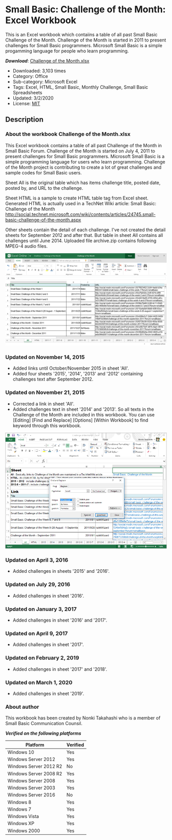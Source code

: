 # Small Basic: Challenge of the Month: Excel Workbook
This is an Excel workbook which contaiins a table of all past Small Basic Challenge of the Month. Challenge of the Month is started in 2011 to present challenges for Small Basic programmers. Microsoft Small Basic is a simple progamming language for people who learn programming.

***Download***: [Challenge of the Month.xlsx](https://github.com/nonkit/SBResources/raw/master/challenge/Challenge%20of%20the%20Month.xlsx)

- Downloaded: 3,103 times
- Category: Office
- Sub-category: Microsoft Excel
- Tags: Excel, HTML, Small Basic, Monthly Challenge, Small Basic Spreadsheets
- Updated: 3/2/2020
- License: [MIT](/LICENSE)

## Description
### About the workbook Challenge of the Month.xlsx

This Excel workbook contains a table of all past Challenge of the Month in Small Basic Forum.  Challenge of the Month is started on July 4, 2011 to present challenges for Small Basic programmers.  Microsoft Small Basic is a simple programming language for users who learn programming.  Challenge of the Month project is contributing to create a lot of great challenges and sample codes for Small Basic users.

Sheet All is the original table which has items challenge title, posted date, posted by, and URL to the challenge.

Sheet HTML is a sample to create HTML table tag from Excel sheet.  Generated HTML is actually used in a TechNet Wiki article:
Small Basic: Challenge of the Month
http://social.technet.microsoft.com/wiki/contents/articles/24745.small-basic-challenge-of-the-month.aspx

Other sheets contain the detail of each challenge.  I've not created the detail sheets for September 2012 and after that.  But table in sheet All contains all challenges until June 2014.
Uploaded file archive.zip contains following MPEG-4 audio files.

![Challenge of the Month.xlsx](ChallengeOfTheMonth.png)

### Updated on November 14, 2015

- Added links until October/November 2015 in sheet 'All'.
- Added four sheets '2015', '2014', '2013' and '2012' containing challenges text after September 2012.

### Updated on November 21, 2015

- Corrected a link in sheet 'All'.
- Added challenges text in sheet '2014' and '2013'.  So all texts in the Challenge of the Month are included in this workbook.  You can use \[Editing\] \[Find and Replace\] \[Options\] \[Within Workbook\] to find keyword through this workbook.

![Find and Replace](ChallengeOfTheMonthFind.png)

### Updated on April 3, 2016

- Added challenges in sheets '2015' and '2016'.

### Updated on July 29, 2016

- Added challenges in sheet '2016'.

### Updated on January 3, 2017

- Added challenges in sheet '2016' and '2017'.

### Updated on April 9, 2017

- Added challenges in sheet '2017'.

### Updated on February 2, 2019

- Added challenges in sheet '2017' and '2018'.

### Updated on March 1, 2020

- Added challenges in sheet '2019'.
 

### About author

This workbook has been created by Nonki Takahashi who is a member of Small Basic Communication Counsil.

***Verified on the following platforms***

| Platform | Verified |
| --- | --- |
| Windows 10 | Yes |
| Windows Server 2012 | Yes |
| Windows Server 2012 R2 | No |
| Windows Server 2008 R2 | Yes |
| Windows Server 2008 | Yes |
| Windows Server 2003 | Yes |
| Windows Server 2016 | No |
| Windows 8 | Yes |
| Windows 7 | Yes |
| Windows Vista | Yes |
| Windows XP | Yes |
| Windows 2000 | Yes |
